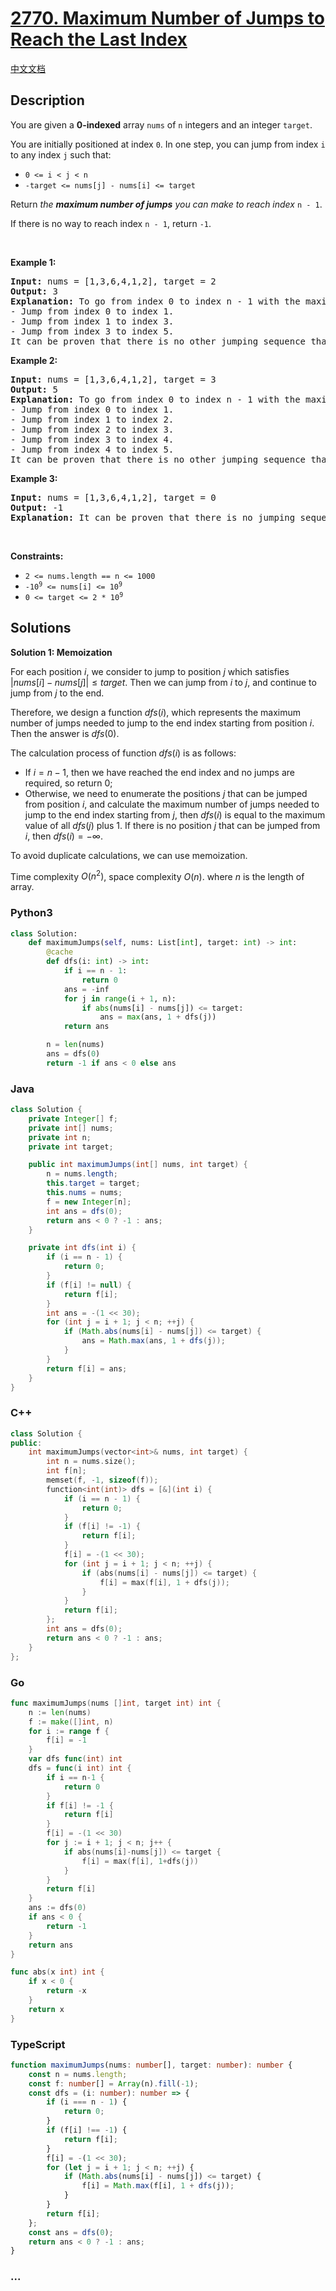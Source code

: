 # [2770. Maximum Number of Jumps to Reach the Last Index](https://leetcode.com/problems/maximum-number-of-jumps-to-reach-the-last-index)

[中文文档](/solution/2700-2799/2770.Maximum%20Number%20of%20Jumps%20to%20Reach%20the%20Last%20Index/README.md)

## Description

<p>You are given a <strong>0-indexed</strong> array <code>nums</code> of <code>n</code> integers and an integer <code>target</code>.</p>

<p>You are initially positioned at index <code>0</code>. In one step, you can jump from index <code>i</code> to any index <code>j</code> such that:</p>

<ul>
	<li><code>0 &lt;= i &lt; j &lt; n</code></li>
	<li><code>-target &lt;= nums[j] - nums[i] &lt;= target</code></li>
</ul>

<p>Return <em>the <strong>maximum number of jumps</strong> you can make to reach index</em> <code>n - 1</code>.</p>

<p>If there is no way to reach index <code>n - 1</code>, return <code>-1</code>.</p>

<p>&nbsp;</p>
<p><strong class="example">Example 1:</strong></p>

<pre>
<strong>Input:</strong> nums = [1,3,6,4,1,2], target = 2
<strong>Output:</strong> 3
<strong>Explanation:</strong> To go from index 0 to index n - 1 with the maximum number of jumps, you can perform the following jumping sequence:
- Jump from index 0 to index 1. 
- Jump from index 1 to index 3.
- Jump from index 3 to index 5.
It can be proven that there is no other jumping sequence that goes from 0 to n - 1 with more than 3 jumps. Hence, the answer is 3. </pre>

<p><strong class="example">Example 2:</strong></p>

<pre>
<strong>Input:</strong> nums = [1,3,6,4,1,2], target = 3
<strong>Output:</strong> 5
<strong>Explanation:</strong> To go from index 0 to index n - 1 with the maximum number of jumps, you can perform the following jumping sequence:
- Jump from index 0 to index 1.
- Jump from index 1 to index 2.
- Jump from index 2 to index 3.
- Jump from index 3 to index 4.
- Jump from index 4 to index 5.
It can be proven that there is no other jumping sequence that goes from 0 to n - 1 with more than 5 jumps. Hence, the answer is 5. </pre>

<p><strong class="example">Example 3:</strong></p>

<pre>
<strong>Input:</strong> nums = [1,3,6,4,1,2], target = 0
<strong>Output:</strong> -1
<strong>Explanation:</strong> It can be proven that there is no jumping sequence that goes from 0 to n - 1. Hence, the answer is -1. 
</pre>

<p>&nbsp;</p>
<p><strong>Constraints:</strong></p>

<ul>
	<li><code>2 &lt;= nums.length == n &lt;= 1000</code></li>
	<li><code>-10<sup>9</sup>&nbsp;&lt;= nums[i]&nbsp;&lt;= 10<sup>9</sup></code></li>
	<li><code>0 &lt;= target &lt;= 2 * 10<sup>9</sup></code></li>
</ul>

## Solutions

**Solution 1: Memoization**

For each position $i$, we consider to jump to position $j$ which satisfies $|nums[i] - nums[j]| \leq target$. Then we can jump from $i$ to $j$, and continue to jump from $j$ to the end.

Therefore, we design a function $dfs(i)$, which represents the maximum number of jumps needed to jump to the end index starting from position $i$. Then the answer is $dfs(0)$.

The calculation process of function $dfs(i)$ is as follows:

-   If $i = n - 1$, then we have reached the end index and no jumps are required, so return $0$;
-   Otherwise, we need to enumerate the positions $j$ that can be jumped from position $i$, and calculate the maximum number of jumps needed to jump to the end index starting from $j$, then $dfs(i)$ is equal to the maximum value of all $dfs(j)$ plus $1$. If there is no position $j$ that can be jumped from $i$, then $dfs(i) = -\infty$.

To avoid duplicate calculations, we can use memoization.

Time complexity $O(n^2)$, space complexity $O(n)$. where $n$ is the length of array.

<!-- tabs:start -->

### **Python3**

```python
class Solution:
    def maximumJumps(self, nums: List[int], target: int) -> int:
        @cache
        def dfs(i: int) -> int:
            if i == n - 1:
                return 0
            ans = -inf
            for j in range(i + 1, n):
                if abs(nums[i] - nums[j]) <= target:
                    ans = max(ans, 1 + dfs(j))
            return ans

        n = len(nums)
        ans = dfs(0)
        return -1 if ans < 0 else ans
```

### **Java**

```java
class Solution {
    private Integer[] f;
    private int[] nums;
    private int n;
    private int target;

    public int maximumJumps(int[] nums, int target) {
        n = nums.length;
        this.target = target;
        this.nums = nums;
        f = new Integer[n];
        int ans = dfs(0);
        return ans < 0 ? -1 : ans;
    }

    private int dfs(int i) {
        if (i == n - 1) {
            return 0;
        }
        if (f[i] != null) {
            return f[i];
        }
        int ans = -(1 << 30);
        for (int j = i + 1; j < n; ++j) {
            if (Math.abs(nums[i] - nums[j]) <= target) {
                ans = Math.max(ans, 1 + dfs(j));
            }
        }
        return f[i] = ans;
    }
}
```

### **C++**

```cpp
class Solution {
public:
    int maximumJumps(vector<int>& nums, int target) {
        int n = nums.size();
        int f[n];
        memset(f, -1, sizeof(f));
        function<int(int)> dfs = [&](int i) {
            if (i == n - 1) {
                return 0;
            }
            if (f[i] != -1) {
                return f[i];
            }
            f[i] = -(1 << 30);
            for (int j = i + 1; j < n; ++j) {
                if (abs(nums[i] - nums[j]) <= target) {
                    f[i] = max(f[i], 1 + dfs(j));
                }
            }
            return f[i];
        };
        int ans = dfs(0);
        return ans < 0 ? -1 : ans;
    }
};
```

### **Go**

```go
func maximumJumps(nums []int, target int) int {
	n := len(nums)
	f := make([]int, n)
	for i := range f {
		f[i] = -1
	}
	var dfs func(int) int
	dfs = func(i int) int {
		if i == n-1 {
			return 0
		}
		if f[i] != -1 {
			return f[i]
		}
		f[i] = -(1 << 30)
		for j := i + 1; j < n; j++ {
			if abs(nums[i]-nums[j]) <= target {
				f[i] = max(f[i], 1+dfs(j))
			}
		}
		return f[i]
	}
	ans := dfs(0)
	if ans < 0 {
		return -1
	}
	return ans
}

func abs(x int) int {
	if x < 0 {
		return -x
	}
	return x
}
```

### **TypeScript**

```ts
function maximumJumps(nums: number[], target: number): number {
    const n = nums.length;
    const f: number[] = Array(n).fill(-1);
    const dfs = (i: number): number => {
        if (i === n - 1) {
            return 0;
        }
        if (f[i] !== -1) {
            return f[i];
        }
        f[i] = -(1 << 30);
        for (let j = i + 1; j < n; ++j) {
            if (Math.abs(nums[i] - nums[j]) <= target) {
                f[i] = Math.max(f[i], 1 + dfs(j));
            }
        }
        return f[i];
    };
    const ans = dfs(0);
    return ans < 0 ? -1 : ans;
}
```

### **...**

```

```

<!-- tabs:end -->
